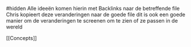 #hidden 
Alle ideeën komen hierin met Backlinks naar de betreffende file
Chris kopieert deze veranderingen naar de goede file
dit is ook een goede manier om de veranderingen te screenen om te zien of ze passen in de wereld


[[Concepts]]











